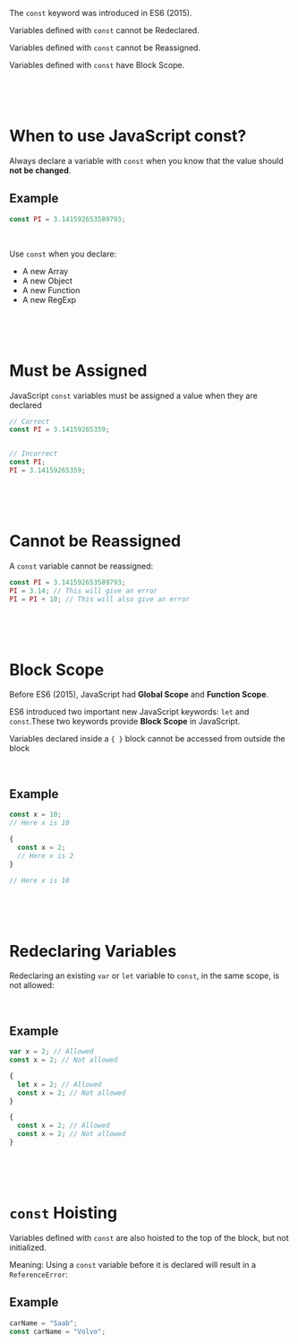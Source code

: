 The `const` keyword was introduced in ES6 (2015).

Variables defined with `const` cannot be Redeclared.

Variables defined with `const` cannot be Reassigned.

Variables defined with `const` have Block Scope.

&nbsp;

&nbsp;

# When to use JavaScript const?

Always declare a variable with `const` when you know that the value should **not be changed**.

## Example

```js
const PI = 3.141592653589793;
```

&nbsp;

Use `const` when you declare:

- A new Array
- A new Object
- A new Function
- A new RegExp

&nbsp;

&nbsp;

# Must be Assigned

JavaScript `const` variables must be assigned a value when they are declared

```js
// Correct
const PI = 3.14159265359;


// Incorrect
const PI;
PI = 3.14159265359;

```

&nbsp;

&nbsp;

# Cannot be Reassigned

A `const` variable cannot be reassigned:

```js
const PI = 3.141592653589793;
PI = 3.14; // This will give an error
PI = PI + 10; // This will also give an error
```

&nbsp;

&nbsp;

# Block Scope

Before ES6 (2015), JavaScript had **Global Scope** and **Function Scope**.

ES6 introduced two important new JavaScript keywords: `let` and `const`.These two keywords provide **Block Scope** in JavaScript.

Variables declared inside a `{ }` block cannot be accessed from outside the block

&nbsp;

## Example

```js
const x = 10;
// Here x is 10

{
  const x = 2;
  // Here x is 2
}

// Here x is 10
```

&nbsp;

&nbsp;

# Redeclaring Variables

Redeclaring an existing `var` or `let` variable to `const`, in the same scope, is not allowed:

&nbsp;

## Example

```js
var x = 2; // Allowed
const x = 2; // Not allowed

{
  let x = 2; // Allowed
  const x = 2; // Not allowed
}

{
  const x = 2; // Allowed
  const x = 2; // Not allowed
}
```

&nbsp;

&nbsp;

# `const` Hoisting

Variables defined with `const` are also hoisted to the top of the block, but not initialized.

Meaning: Using a `const` variable before it is declared will result in a `ReferenceError`:

## Example

```js
carName = "Saab";
const carName = "Volvo";
```

&nbsp;
&nbsp;
